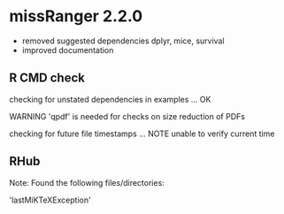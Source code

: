 # missRanger 2.2.0

- removed suggested dependencies dplyr, mice, survival
- improved documentation

## R CMD check

checking for unstated dependencies in examples ... OK

WARNING
  'qpdf' is needed for checks on size reduction of PDFs

checking for future file timestamps ... NOTE
  unable to verify current time

## RHub 

Note: Found the following files/directories:

  'lastMiKTeXException'
  

